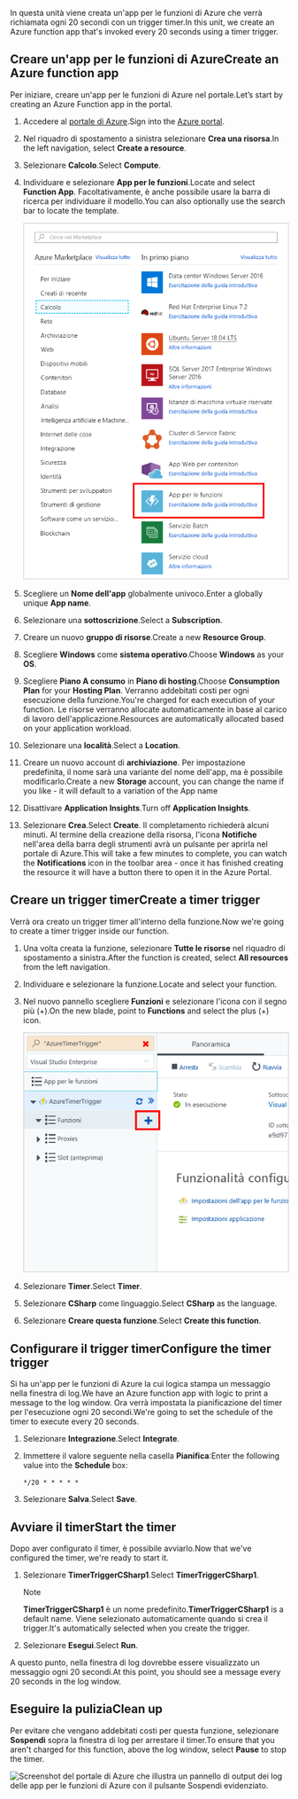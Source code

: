 <span data-ttu-id="eaec8-101">In questa unità viene creata un'app per le funzioni di Azure che verrà richiamata ogni 20 secondi con un trigger timer.</span><span class="sxs-lookup"><span data-stu-id="eaec8-101">In this unit, we create an Azure function app that's invoked every 20 seconds using a timer trigger.</span></span>

## <a name="create-an-azure-function-app"></a><span data-ttu-id="eaec8-102">Creare un'app per le funzioni di Azure</span><span class="sxs-lookup"><span data-stu-id="eaec8-102">Create an Azure function app</span></span>

<span data-ttu-id="eaec8-103">Per iniziare, creare un'app per le funzioni di Azure nel portale.</span><span class="sxs-lookup"><span data-stu-id="eaec8-103">Let’s start by creating an Azure Function app in the portal.</span></span>

1. <span data-ttu-id="eaec8-104">Accedere al [portale di Azure](https://portal.azure.com?azure-portal=true).</span><span class="sxs-lookup"><span data-stu-id="eaec8-104">Sign into the [Azure portal](https://portal.azure.com?azure-portal=true).</span></span>

1. <span data-ttu-id="eaec8-105">Nel riquadro di spostamento a sinistra selezionare **Crea una risorsa**.</span><span class="sxs-lookup"><span data-stu-id="eaec8-105">In the left navigation, select **Create a resource**.</span></span>

1. <span data-ttu-id="eaec8-106">Selezionare **Calcolo**.</span><span class="sxs-lookup"><span data-stu-id="eaec8-106">Select **Compute**.</span></span>

1. <span data-ttu-id="eaec8-107">Individuare e selezionare **App per le funzioni**.</span><span class="sxs-lookup"><span data-stu-id="eaec8-107">Locate and select **Function App**.</span></span> <span data-ttu-id="eaec8-108">Facoltativamente, è anche possibile usare la barra di ricerca per individuare il modello.</span><span class="sxs-lookup"><span data-stu-id="eaec8-108">You can also optionally use the search bar to locate the template.</span></span>

    ![Screenshot del portale di Azure che illustra il pannello Crea una risorsa con App per le funzioni evidenziato.](../media/4-click-function-app.png)

1. <span data-ttu-id="eaec8-110">Scegliere un **Nome dell'app** globalmente univoco.</span><span class="sxs-lookup"><span data-stu-id="eaec8-110">Enter a globally unique **App name**.</span></span>

1. <span data-ttu-id="eaec8-111">Selezionare una **sottoscrizione**.</span><span class="sxs-lookup"><span data-stu-id="eaec8-111">Select a **Subscription**.</span></span>

1. <span data-ttu-id="eaec8-112">Creare un nuovo **gruppo di risorse**.</span><span class="sxs-lookup"><span data-stu-id="eaec8-112">Create a new **Resource Group**.</span></span>

1. <span data-ttu-id="eaec8-113">Scegliere **Windows** come **sistema operativo**.</span><span class="sxs-lookup"><span data-stu-id="eaec8-113">Choose **Windows** as your **OS**.</span></span>

1. <span data-ttu-id="eaec8-114">Scegliere **Piano A consumo** in **Piano di hosting**.</span><span class="sxs-lookup"><span data-stu-id="eaec8-114">Choose **Consumption Plan** for your **Hosting Plan**.</span></span> <span data-ttu-id="eaec8-115">Verranno addebitati costi per ogni esecuzione della funzione.</span><span class="sxs-lookup"><span data-stu-id="eaec8-115">You're charged for each execution of your function.</span></span> <span data-ttu-id="eaec8-116">Le risorse verranno allocate automaticamente in base al carico di lavoro dell'applicazione.</span><span class="sxs-lookup"><span data-stu-id="eaec8-116">Resources are automatically allocated based on your application workload.</span></span>

1. <span data-ttu-id="eaec8-117">Selezionare una **località**.</span><span class="sxs-lookup"><span data-stu-id="eaec8-117">Select a **Location**.</span></span>

1. <span data-ttu-id="eaec8-118">Creare un nuovo account di **archiviazione**. Per impostazione predefinita, il nome sarà una variante del nome dell'app, ma è possibile modificarlo.</span><span class="sxs-lookup"><span data-stu-id="eaec8-118">Create a new **Storage** account, you can change the name if you like - it will default to a variation of the App name</span></span>

1. <span data-ttu-id="eaec8-119">Disattivare **Application Insights**.</span><span class="sxs-lookup"><span data-stu-id="eaec8-119">Turn off **Application Insights**.</span></span>

1. <span data-ttu-id="eaec8-120">Selezionare **Crea**.</span><span class="sxs-lookup"><span data-stu-id="eaec8-120">Select **Create**.</span></span> <span data-ttu-id="eaec8-121">Il completamento richiederà alcuni minuti. Al termine della creazione della risorsa, l'icona **Notifiche** nell'area della barra degli strumenti avrà un pulsante per aprirla nel portale di Azure.</span><span class="sxs-lookup"><span data-stu-id="eaec8-121">This will take a few minutes to complete, you can watch the **Notifications** icon in the toolbar area - once it has finished creating the resource it will have a button there to open it in the Azure Portal.</span></span>

## <a name="create-a-timer-trigger"></a><span data-ttu-id="eaec8-122">Creare un trigger timer</span><span class="sxs-lookup"><span data-stu-id="eaec8-122">Create a timer trigger</span></span>

<span data-ttu-id="eaec8-123">Verrà ora creato un trigger timer all'interno della funzione.</span><span class="sxs-lookup"><span data-stu-id="eaec8-123">Now we're going to create a timer trigger inside our function.</span></span>

1. <span data-ttu-id="eaec8-124">Una volta creata la funzione, selezionare **Tutte le risorse** nel riquadro di spostamento a sinistra.</span><span class="sxs-lookup"><span data-stu-id="eaec8-124">After the function is created, select **All resources** from the left navigation.</span></span>

1. <span data-ttu-id="eaec8-125">Individuare e selezionare la funzione.</span><span class="sxs-lookup"><span data-stu-id="eaec8-125">Locate and select your function.</span></span>

1. <span data-ttu-id="eaec8-126">Nel nuovo pannello scegliere **Funzioni** e selezionare l'icona con il segno più (+).</span><span class="sxs-lookup"><span data-stu-id="eaec8-126">On the new blade, point to **Functions** and select the plus (+) icon.</span></span>

    ![Screenshot del portale di Azure che illustra un pannello App per le funzioni con il pulsante (+) del sottomenu Funzioni evidenziato.](../media/4-hover-function.png)

1. <span data-ttu-id="eaec8-128">Selezionare **Timer**.</span><span class="sxs-lookup"><span data-stu-id="eaec8-128">Select **Timer**.</span></span>

1. <span data-ttu-id="eaec8-129">Selezionare **CSharp** come linguaggio.</span><span class="sxs-lookup"><span data-stu-id="eaec8-129">Select **CSharp** as the language.</span></span>

1. <span data-ttu-id="eaec8-130">Selezionare **Creare questa funzione**.</span><span class="sxs-lookup"><span data-stu-id="eaec8-130">Select **Create this function**.</span></span>

## <a name="configure-the-timer-trigger"></a><span data-ttu-id="eaec8-131">Configurare il trigger timer</span><span class="sxs-lookup"><span data-stu-id="eaec8-131">Configure the timer trigger</span></span>

<span data-ttu-id="eaec8-132">Si ha un'app per le funzioni di Azure la cui logica stampa un messaggio nella finestra di log.</span><span class="sxs-lookup"><span data-stu-id="eaec8-132">We have an Azure function app with logic to print a message to the log window.</span></span> <span data-ttu-id="eaec8-133">Ora verrà impostata la pianificazione del timer per l'esecuzione ogni 20 secondi.</span><span class="sxs-lookup"><span data-stu-id="eaec8-133">We're going to set the schedule of the timer to execute every 20 seconds.</span></span>

1. <span data-ttu-id="eaec8-134">Selezionare **Integrazione**.</span><span class="sxs-lookup"><span data-stu-id="eaec8-134">Select **Integrate**.</span></span>

1. <span data-ttu-id="eaec8-135">Immettere il valore seguente nella casella **Pianifica**:</span><span class="sxs-lookup"><span data-stu-id="eaec8-135">Enter the following value into the **Schedule** box:</span></span>

    ```log
    */20 * * * * *
    ```

1. <span data-ttu-id="eaec8-136">Selezionare **Salva**.</span><span class="sxs-lookup"><span data-stu-id="eaec8-136">Select **Save**.</span></span>

## <a name="start-the-timer"></a><span data-ttu-id="eaec8-137">Avviare il timer</span><span class="sxs-lookup"><span data-stu-id="eaec8-137">Start the timer</span></span>

<span data-ttu-id="eaec8-138">Dopo aver configurato il timer, è possibile avviarlo.</span><span class="sxs-lookup"><span data-stu-id="eaec8-138">Now that we've configured the timer, we're ready to start it.</span></span>

1. <span data-ttu-id="eaec8-139">Selezionare **TimerTriggerCSharp1**.</span><span class="sxs-lookup"><span data-stu-id="eaec8-139">Select **TimerTriggerCSharp1**.</span></span>

    > [!NOTE]
    > <span data-ttu-id="eaec8-140">**TimerTriggerCSharp1** è un nome predefinito.</span><span class="sxs-lookup"><span data-stu-id="eaec8-140">**TimerTriggerCSharp1** is a default name.</span></span> <span data-ttu-id="eaec8-141">Viene selezionato automaticamente quando si crea il trigger.</span><span class="sxs-lookup"><span data-stu-id="eaec8-141">It's automatically selected when you create the trigger.</span></span>

1. <span data-ttu-id="eaec8-142">Selezionare **Esegui**.</span><span class="sxs-lookup"><span data-stu-id="eaec8-142">Select **Run**.</span></span>

<span data-ttu-id="eaec8-143">A questo punto, nella finestra di log dovrebbe essere visualizzato un messaggio ogni 20 secondi.</span><span class="sxs-lookup"><span data-stu-id="eaec8-143">At this point, you should see a message every 20 seconds in the log window.</span></span>

## <a name="clean-up"></a><span data-ttu-id="eaec8-144">Eseguire la pulizia</span><span class="sxs-lookup"><span data-stu-id="eaec8-144">Clean up</span></span>
<!---TODO: Update for sandbox?--->

<span data-ttu-id="eaec8-145">Per evitare che vengano addebitati costi per questa funzione, selezionare **Sospendi** sopra la finestra di log per arrestare il timer.</span><span class="sxs-lookup"><span data-stu-id="eaec8-145">To ensure that you aren't charged for this function, above the log window, select **Pause** to stop the timer.</span></span>

![Screenshot del portale di Azure che illustra un pannello di output dei log delle app per le funzioni di Azure con il pulsante Sospendi evidenziato.](../media/4-pause-timer.png)

